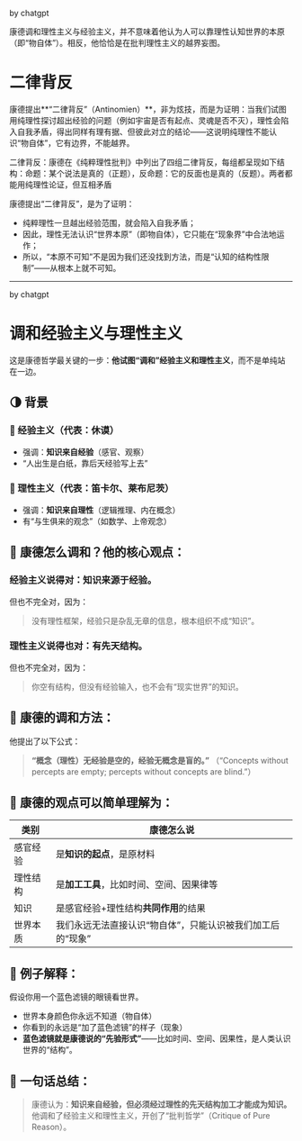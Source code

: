 by chatgpt

康德调和理性主义与经验主义，并不意味着他认为人可以靠理性认知世界的本原（即“物自体”）。相反，他恰恰是在批判理性主义的越界妄图。

# 二律背反

康德提出**“二律背反”（Antinomien）**，非为炫技，而是为证明：当我们试图用纯理性探讨超出经验的问题（例如宇宙是否有起点、灵魂是否不灭），理性会陷入自我矛盾，得出同样有理有据、但彼此对立的结论——这说明纯理性不能认识“物自体”，它有边界，不能越界。

二律背反：康德在《纯粹理性批判》中列出了四组二律背反，每组都呈现如下结构：命题：某个说法是真的（正题），反命题：它的反面也是真的（反题）。两者都能用纯理性论证，但互相矛盾

康德提出“二律背反”，是为了证明：
- 纯粹理性一旦越出经验范围，就会陷入自我矛盾；
- 因此，理性无法认识“世界本原”（即物自体），它只能在“现象界”中合法地运作；
- 所以，“本原不可知”不是因为我们还没找到方法，而是“认知的结构性限制”——从根本上就不可知。

-----------

by chatgpt

# 调和经验主义与理性主义

这是康德哲学最关键的一步：**他试图“调和”经验主义和理性主义**，而不是单纯站在一边。

## 🌗 背景

### 🧪 经验主义（代表：休谟）

* 强调：**知识来自经验**（感官、观察）
* “人出生是白纸，靠后天经验写上去”

### 🧠 理性主义（代表：笛卡尔、莱布尼茨）

* 强调：**知识来自理性**（逻辑推理、内在概念）
* 有“与生俱来的观念”（如数学、上帝观念）

## 🧠 康德怎么调和？他的核心观点：

### **经验主义说得对：知识来源于经验。**

但也不完全对，因为：

> 没有理性框架，经验只是杂乱无章的信息，根本组织不成“知识”。

### **理性主义说得也对：有先天结构。**

但也不完全对，因为：

> 你空有结构，但没有经验输入，也不会有“现实世界”的知识。

## 🔧 康德的调和方法：

他提出了以下公式：

> **“概念（理性）无经验是空的，经验无概念是盲的。”**
> （“Concepts without percepts are empty; percepts without concepts are blind.”）

## 🎯 康德的观点可以简单理解为：

| 类别   | 康德怎么说                           |
| ---- | ------------------------------- |
| 感官经验 | 是**知识的起点**，是原材料                 |
| 理性结构 | 是**加工工具**，比如时间、空间、因果律等          |
| 知识   | 是感官经验+理性结构**共同作用**的结果           |
| 世界本质 | 我们永远无法直接认识“物自体”，只能认识被我们加工后的“现象” |

## 🧰 例子解释：

假设你用一个蓝色滤镜的眼镜看世界。

* 世界本身颜色你永远不知道（物自体）
* 你看到的永远是“加了蓝色滤镜”的样子（现象）
* **蓝色滤镜就是康德说的“先验形式”**——比如时间、空间、因果性，是人类认识世界的“结构”。

## 🧩 一句话总结：

> 康德认为：**知识来自经验，但必须经过理性的先天结构加工才能成为知识。**
> 他调和了经验主义和理性主义，开创了“批判哲学”（Critique of Pure Reason）。
